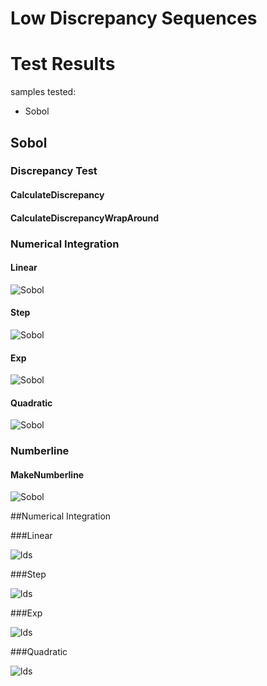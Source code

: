 # Low Discrepancy Sequences

# Test Results
 samples tested:
* Sobol
## Sobol
### Discrepancy Test
#### CalculateDiscrepancy
#### CalculateDiscrepancyWrapAround
### Numerical Integration
#### Linear
![Sobol](../../../samples/_1d/lds/Linear_Sobol.png)  
#### Step
![Sobol](../../../samples/_1d/lds/Step_Sobol.png)  
#### Exp
![Sobol](../../../samples/_1d/lds/Exp_Sobol.png)  
#### Quadratic
![Sobol](../../../samples/_1d/lds/Quadratic_Sobol.png)  
### Numberline
#### MakeNumberline
![Sobol](../../../samples/_1d/lds/MakeNumberline_Sobol.png)  
##Numerical Integration
###Linear
![lds](../../../samples/_1d/lds/Linear.png)  
###Step
![lds](../../../samples/_1d/lds/Step.png)  
###Exp
![lds](../../../samples/_1d/lds/Exp.png)  
###Quadratic
![lds](../../../samples/_1d/lds/Quadratic.png)  
